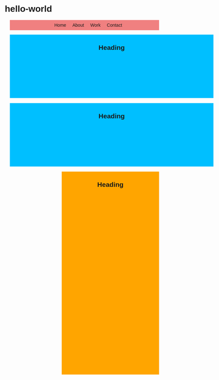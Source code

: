 # hello-world
<head>
<style>
body {font-family:sans-serif;}
.container{max-width:992px; margin-left:auto; margin-right:auto; padding-left:16px; padding-right:16px;}
nav{background-color:lightcoral;}
nav ul{text-align:center}
nav ul li{display:inline-block; padding:8px;}
.blog-entry{height:200px;width:644px;background-color:deepskyblue; float:left; margin-bottom:16px; display:inline-block;}
.blog-entry h2 {text-align:center;}
.sidebar h2 {text-align:center;}
.sidebar{height:640px; width:308px; background-color:orange; float:right}


.clearfix:after {
	visibility: hidden;
	display: block;
	font-size: 0;
	content: " ";
	clear: both;
	height: 0;
	}


</style>
</head>
<body>
<div class="container">
<nav>
<ul>
<li>Home</li>
<li>About</li>
<li>Work</li>
<li>Contact</li>
</ul>
</nav>

<div class="main-content clearfix">
<section class="blog-entry">
<h2>Heading</h2>
</section>
<section class="blog-entry">
<h2>Heading</h2>
</section>
<aside class="sidebar">
<h2>Heading</h2>
</aside>
</div>
</div> <!--end container-->
</body>


